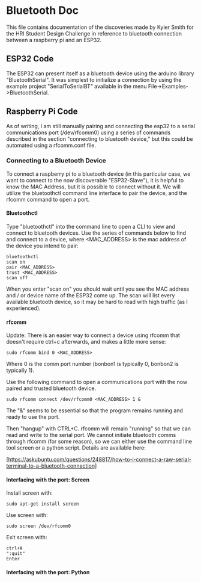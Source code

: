 # Bluetooth Doc

This file contains documentation of the discoveries made by Kyler Smith for the HRI Student Design Challenge in reference to bluetooth connection between a raspberry pi and an ESP32.

## ESP32 Code

The ESP32 can present itself as a bluetooth device using the arduino library "BluetoothSerial". It was simplest to initialize a connection by using the example project "SerialToSerialBT" available in the menu File->Examples->BluetoothSerial.

## Raspberry Pi Code

As of writing, I am still manually pairing and connecting the esp32 to a serial communications port (/dev/rfcomm0) using a series of commands described in the section "connecting to bluetooth device," but this could be automated using a rfcomm.conf file.

### Connecting to a Bluetooth Device

To connect a raspberry pi to a bluetooth device (in this particular case, we want to connect to the now discoverable "ESP32-Slave"), it is helpful to know the MAC Address, but it is possible to connect without it. We will utilize the bluetoothctl command line interface to pair the device, and the rfcomm command to open a port.

#### Bluetoothctl

Type "bluetoothctl" into the command line to open a CLI to view and connect to bluetooth devices. Use the series of commands below to find and connect to a device, where <MAC_ADDRESS> is the mac address of the device you intend to pair:

    bluetoothctl
    scan on
    pair <MAC_ADDRESS>
    trust <MAC_ADDRESS>
    scan off

When you enter "scan on" you should wait until you see the MAC address and / or device name of the ESP32 come up. The scan will list every available bluetooth device, so it may be hard to read with high traffic (as I experienced).

#### rfcomm

Update: There is an easier way to connect a device using rfcomm that doesn't require ctrl+c afterwards, and makes a little more sense:

    sudo rfcomm bind 0 <MAC_ADDRESS>

Where 0 is the comm port number (bonbon1 is typically 0, bonbon2 is typically 1).

Use the following command to open a communications port with the now paired and trusted bluetooth device.

    sudo rfcomm connect /dev/rfcomm0 <MAC_ADDRESS> 1 &

The "&" seems to be essential so that the program remains running and ready to use the port.

Then "hangup" with CTRL+C. rfcomm will remain "running" so that we can read and write to the serial port. We cannot initiate bluetooth comms through rfcomm (for some reason), so we can either use the command line tool screen or a python script. Details are available here:

[https://askubuntu.com/questions/248817/how-to-i-connect-a-raw-serial-terminal-to-a-bluetooth-connection]

#### Interfacing with the port: Screen

Install screen with:

    sudo apt-get install screen

Use screen with:

    sudo screen /dev/rfcomm0

Exit screen with:

    ctrl+A
    ":quit"
    Enter

#### Interfacing with the port: Python
